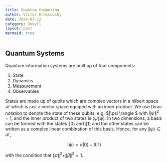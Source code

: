 ```yaml
---
title: Quantum Computing
author: Victor Krassovsky
date: 2024-07-12
category: Jekyll
layout: post
mermaid: true
---
```


## Quantum Systems
Quantum information systems are built up of four components:
1. State
2. Dynamics
3. Measurement
4. Observables

States are made up of qubits which are complex vectors in a hilbert space $\mathcal{H}$ which is just a vector space equiped with an inner product. We use Dirac notation to denote the state of these qubits, e.g. $\|\psi \rangle $ with $\|\psi\|^2=1$, and the inner product of two states is $\langle \psi \| \varphi\rangle$. In two dimensions, a basis can be formed with the states $\| 0 \rangle$ and $\| 1\rangle$ and the other states can be written as a complex linear combination of this basis. Hence, for any $\| \psi \rangle \in \mathcal{H}$,

$$| \psi \rangle = \alpha |0\rangle + \beta |1\rangle$$

with the condition that $\|\alpha\|^2 + \|\beta\|^2 = 1$. 


